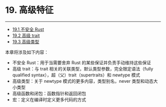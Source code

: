 # 19. 高级特征
---

- [19.1 不安全 Rust](./19.1-不安全%20Rust.md)
- [19.2 高级 trait](./19.2-高级%20trait.md)
- [19.3 高级类型](./19.3-高级类型.md)

本章将涉及如下内容：

- 不安全 Rust：用于当需要舍弃 Rust 的某些保证并负责手动维持这些保证
- 高级 trait：与 trait 相关的关联类型，默认类型参数，完全限定语法（fully qualified syntax），超（父）trait（supertraits）和 newtype 模式
- 高级类型：关于 newtype 模式的更多内容，类型别名，never 类型和动态大小类型
- 高级函数和闭包：函数指针和返回闭包
- 宏：定义在编译时定义更多代码的方式
